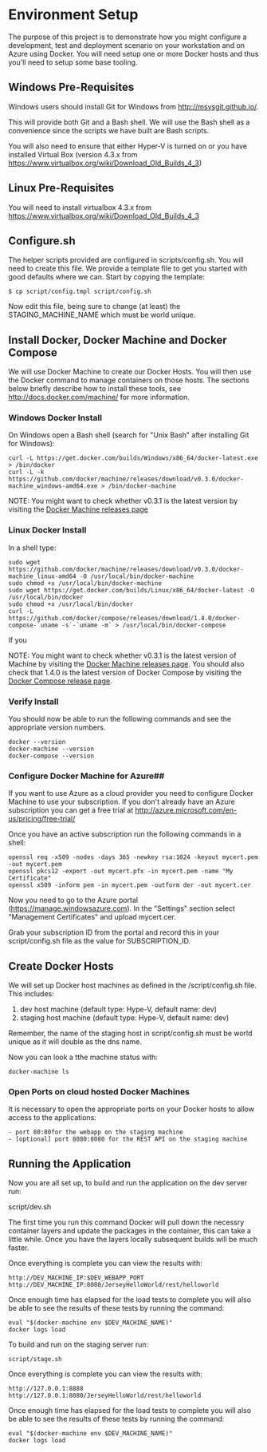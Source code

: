 # Environment Setup #

The purpose of this project is to demonstrate how you might configure a
development, test and deployment scenario on your workstation and on Azure 
using Docker. You will need setup one or more Docker hosts and thus you'll
need to setup some base tooling.

## Windows Pre-Requisites ##

Windows users should install Git for Windows from http://msysgit.github.io/.

This will provide both Git and a Bash shell. We will use the Bash shell as a
convenience since the scripts we have built are Bash scripts.

You will also need to ensure that either Hyper-V is turned on or you
have installed Virtual Box (version 4.3.x from
https://www.virtualbox.org/wiki/Download_Old_Builds_4_3)

## Linux Pre-Requisites ##

You will need to install virtualbox 4.3.x from
https://www.virtualbox.org/wiki/Download_Old_Builds_4_3

## Configure.sh ##

The helper scripts provided are configured in scripts/config.sh. You will
need to create this file. We provide a template file to get you started
with good defaults where we can. Start by copying the template:

    $ cp script/config.tmpl script/config.sh
    
Now edit this file, being sure to change (at least) the
STAGING_MACHINE_NAME which must be world unique.

## Install Docker, Docker Machine and Docker Compose

We will use Docker Machine to create our Docker Hosts. You will then
use the Docker command to manage containers on those hosts. The
sections below briefly describe how to install these tools, see
http://docs.docker.com/machine/ for more information.

### Windows Docker Install ###

On Windows open a Bash shell (search for "Unix Bash" after installing Git
for Windows):

    curl -L https://get.docker.com/builds/Windows/x86_64/docker-latest.exe > /bin/docker
    curl -L -k https://github.com/docker/machine/releases/download/v0.3.0/docker-machine_windows-amd64.exe > /bin/docker-machine

NOTE: You might want to check whether v0.3.1 is the latest version by visiting the [Docker Machine releases page](https://github.com/docker/machine/releases)

### Linux Docker Install ###

In a shell type:

    sudo wget https://github.com/docker/machine/releases/download/v0.3.0/docker-machine_linux-amd64 -O /usr/local/bin/docker-machine
    sudo chmod +x /usr/local/bin/docker-machine
    sudo wget https://get.docker.com/builds/Linux/x86_64/docker-latest -O /usr/local/bin/docker
    sudo chmod +x /usr/local/bin/docker
    curl -L https://github.com/docker/compose/releases/download/1.4.0/docker-compose-`uname -s`-`uname -m` > /usr/local/bin/docker-compose


If you


NOTE: You might want to check whether v0.3.1 is the latest version of Machine by visiting the [Docker Machine releases page](https://github.com/docker/machine/releases). You should also check that 1.4.0 is the latest version of Docker Compose by visiting the [Docker Compose release page](https://github.com/docker/compose/releases).


### Verify Install ##

You should now be able to run the following commands and see the
appropriate version numbers.

    docker --version
    docker-machine --version
    docker-compose --version

### Configure Docker Machine for Azure##

If you want to use Azure as a cloud provider you need to configure
Docker Machine to use your subscription. If you don't already have an
Azure subscription you can get a free trial at
http://azure.microsoft.com/en-us/pricing/free-trial/

Once you have an active subscription run the following commands in a shell:

    openssl req -x509 -nodes -days 365 -newkey rsa:1024 -keyout mycert.pem -out mycert.pem
    openssl pkcs12 -export -out mycert.pfx -in mycert.pem -name "My Certificate"
    openssl x509 -inform pem -in mycert.pem -outform der -out mycert.cer

Now you need to go to the Azure portal (https://manage.windowsazure.com). In the "Settings" 
section select "Management Certificates" and upload mycert.cer.

Grab your subscription ID from the portal and record this in your
script/config.sh file as the value for SUBSCRIPTION_ID.

## Create Docker Hosts ##

We will set up Docker host machines as defined in the
/script/config.sh file. This includes:

  1. dev host machine (default type: Hype-V, default name: dev)
  2. staging host machine (default type: Hype-V, default name: dev)

Remember, the name of the staging host in script/config.sh must be
world unique as it will double as the dns name.

Now you can look a tthe machine status with:

    docker-machine ls

### Open Ports on cloud hosted Docker Machines ###

It is necessary to open the appropriate ports on your Docker hosts to allow 
access to the applications:

    - port 80:80for the webapp on the staging machine
    - [optional] port 8080:8080 for the REST API on the staging machine

## Running the Application ##

Now you are all set up, to build and run the application on the dev
server run:

  script/dev.sh

The first time you run this command Docker will pull down the necessry
container layers and update the packages in the container, this can
take a little while. Once you have the layers locally subsequent
builds will be much faster.

Once everything is complete you can view the results with:

    http://DEV_MACHINE_IP:$DEV_WEBAPP_PORT
    http://DEV_MACHINE_IP:8080/JerseyHelloWorld/rest/helloworld

Once enough time has elapsed for the load tests to complete you will
also be able to see the results of these tests by running the command:

    eval "$(docker-machine env $DEV_MACHINE_NAME)"
    docker logs load

To build and run on the staging server run:

    script/stage.sh

Once everything is complete you can view the results with:

    http://127.0.0.1:8888
    http://127.0.0.1:8080/JerseyHelloWorld/rest/helloworld

Once enough time has elapsed for the load tests to complete you will
also be able to see the results of these tests by running the command:

    eval "$(docker-machine env $DEV_MACHINE_NAME)"
    docker logs load

